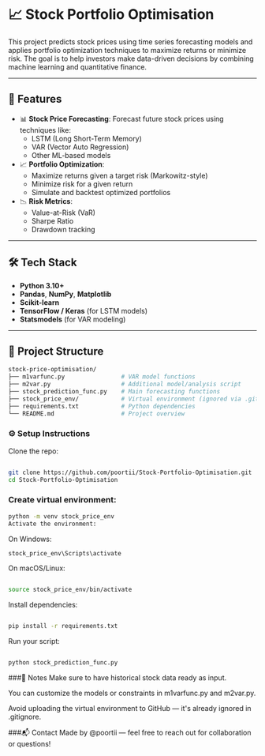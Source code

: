 # 📈 Stock Portfolio Optimisation

This project predicts stock prices using time series forecasting models and applies portfolio optimization techniques to maximize returns or minimize risk. The goal is to help investors make data-driven decisions by combining machine learning and quantitative finance.

---

## 🚀 Features

- 📊 **Stock Price Forecasting**: Forecast future stock prices using techniques like:
  - LSTM (Long Short-Term Memory)
  - VAR (Vector Auto Regression)
  - Other ML-based models
- 📈 **Portfolio Optimization**:
  - Maximize returns given a target risk (Markowitz-style)
  - Minimize risk for a given return
  - Simulate and backtest optimized portfolios
- 📉 **Risk Metrics**:
  - Value-at-Risk (VaR)
  - Sharpe Ratio
  - Drawdown tracking

---

## 🛠️ Tech Stack

- **Python 3.10+**
- **Pandas**, **NumPy**, **Matplotlib**
- **Scikit-learn**
- **TensorFlow / Keras** (for LSTM models)
- **Statsmodels** (for VAR modeling)

---

## 📁 Project Structure

```bash
stock-price-optimisation/
├── m1varfunc.py                # VAR model functions
├── m2var.py                    # Additional model/analysis script
├── stock_prediction_func.py    # Main forecasting functions
├── stock_price_env/            # Virtual environment (ignored via .gitignore)
├── requirements.txt            # Python dependencies
└── README.md                   # Project overview
```

### ⚙️ Setup Instructions
Clone the repo:

```bash

git clone https://github.com/poortii/Stock-Portfolio-Optimisation.git
cd Stock-Portfolio-Optimisation

```
### Create virtual environment:

```bash 
python -m venv stock_price_env
Activate the environment:
```
On Windows:
```bash 
stock_price_env\Scripts\activate
```
On macOS/Linux:

```bash

source stock_price_env/bin/activate
```
Install dependencies:

```bash

pip install -r requirements.txt
```
Run your script:

```bash

python stock_prediction_func.py
```

###📌 Notes
Make sure to have historical stock data ready as input.

You can customize the models or constraints in m1varfunc.py and m2var.py.

Avoid uploading the virtual environment to GitHub — it's already ignored in .gitignore.

###📬 Contact
Made by @poortii — feel free to reach out for collaboration or questions!
